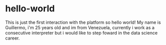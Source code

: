 # hello-world
This is just the first interaction with the platform so hello world!
My name is Guillermo, i'm 25 years old and im from Venezuela, currently i work as a consecutive interpreter but i would like to step foward in the data science career.
